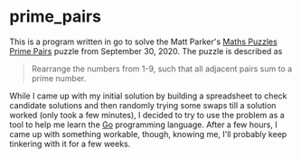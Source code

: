 # prime_pairs

This is a program written in go to solve the Matt Parker's [Maths Puzzles](http://www.think-maths.co.uk/primepairs) 
[Prime Pairs](http://www.think-maths.co.uk/primepairs) puzzle from September 30, 2020. The puzzle is described as

> Rearrange the numbers from 1-9, such that all adjacent pairs sum to a prime number.

While I came up with my initial solution by building a spreadsheet to check candidate solutions and then randomly 
trying some swaps till a solution worked (only took a few minutes), I decided to try to use the problem as a tool to 
help me learn the [Go](http://golang.org) programming language.  After a few hours, I came up with something workable, though, knowing 
me, I'll probably keep tinkering with it for a few weeks.
